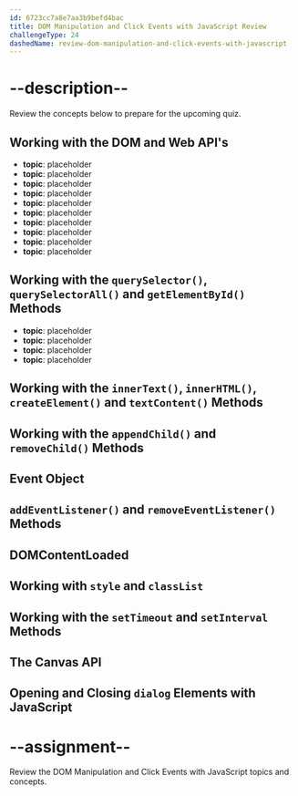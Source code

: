 ```yaml
---
id: 6723cc7a8e7aa3b9befd4bac
title: DOM Manipulation and Click Events with JavaScript Review
challengeType: 24
dashedName: review-dom-manipulation-and-click-events-with-javascript
---
```


# --description--

Review the concepts below to prepare for the upcoming quiz.

## Working with the DOM and Web API's

- **topic**: placeholder
- **topic**: placeholder
- **topic**: placeholder
- **topic**: placeholder
- **topic**: placeholder
- **topic**: placeholder
- **topic**: placeholder
- **topic**: placeholder
- **topic**: placeholder
- **topic**: placeholder

## Working with the `querySelector()`, `querySelectorAll()` and `getElementById()` Methods

- **topic**: placeholder
- **topic**: placeholder
- **topic**: placeholder
- **topic**: placeholder

## Working with the `innerText()`, `innerHTML()`, `createElement()` and `textContent()` Methods

## Working with the `appendChild()` and `removeChild()` Methods

## Event Object

## `addEventListener()` and `removeEventListener()` Methods

## DOMContentLoaded

## Working with `style` and `classList`

## Working with the `setTimeout` and `setInterval` Methods

## The Canvas API

## Opening and Closing `dialog` Elements with JavaScript

# --assignment--

Review the DOM Manipulation and Click Events with JavaScript topics and concepts.
